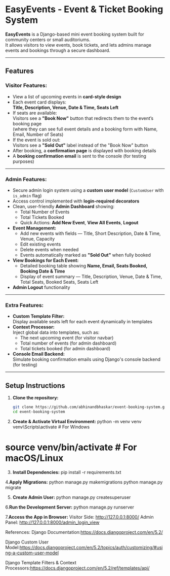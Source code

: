 # EasyEvents - Event & Ticket Booking System

**EasyEvents** is a Django-based mini event booking system built for community centers or small auditoriums.  
It allows visitors to view events, book tickets, and lets admins manage events and bookings through a secure dashboard.

---

## Features

### Visitor Features:
- View a list of upcoming events in **card-style design**
- Each event card displays:  
  **Title, Description, Venue, Date & Time, Seats Left**
- If seats are available:  
  Visitors see a **"Book Now"** button that redirects them to the event’s booking page  
  (where they can see full event details and a booking form with Name, Email, Number of Seats)
- If the event is sold out:  
  Visitors see a **"Sold Out"** label instead of the "Book Now" button
- After booking, a **confirmation page** is displayed with booking details
- A **booking confirmation email** is sent to the console (for testing purposes)

---

### Admin Features:
- Secure admin login system using a **custom user model** (`CustomUser` with `is_admin` flag)
- Access control implemented with **login-required decorators**
- Clean, user-friendly **Admin Dashboard** showing:
  - Total Number of Events
  - Total Tickets Booked
  - Quick Actions: **Add New Event**, **View All Events**, **Logout**
- **Event Management:**
  - Add new events with fields — Title, Short Description, Date & Time, Venue, Capacity
  - Edit existing events
  - Delete events when needed
  - Events automatically marked as **"Sold Out"** when fully booked
- **View Bookings for Each Event:**
  - Detailed booking table showing **Name, Email, Seats Booked, Booking Date & Time**
  - Display of event summary — Title, Description, Venue, Date & Time, Total Seats, Booked Seats, Seats Left
- **Admin Logout** functionality

---

### Extra Features:
- **Custom Template Filter:**  
  Display available seats left for each event dynamically in templates
- **Context Processor:**  
  Inject global data into templates, such as:
  - The next upcoming event (for visitor navbar)
  - Total number of events (for admin dashboard)
  - Total tickets booked (for admin dashboard)
- **Console Email Backend:**  
  Simulate booking confirmation emails using Django's console backend (for testing)

---

## Setup Instructions

1. **Clone the repository:**
   ```bash
   git clone https://github.com/abhinandbhaskar/event-booking-system.git
   cd event-booking-system


2. **Create & Activate Virtual Environment:**
python -m venv venv
venv\Scripts\activate    # For Windows
# source venv/bin/activate    # For macOS/Linux


3. **Install Dependencies:**
pip install -r requirements.txt


4.**Apply Migrations:**
python manage.py makemigrations
python manage.py migrate


5. **Create Admin User:**
python manage.py createsuperuser


6.**Run the Development Server:**
python manage.py runserver

7.**Access the App in Browser:**
Visitor Side: http://127.0.0.1:8000/
Admin Panel: http://127.0.0.1:8000/admin_login_view

References:
Django Documentation:https://docs.djangoproject.com/en/5.2/

Django Custom User Model:https://docs.djangoproject.com/en/5.2/topics/auth/customizing/#using-a-custom-user-model

Django Template Filters & Context Processors:https://docs.djangoproject.com/en/5.2/ref/templates/api/
